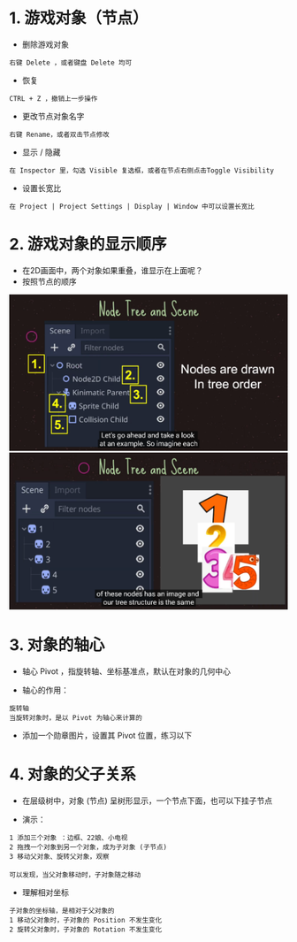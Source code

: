 # 1. 游戏对象（节点）

- 删除游戏对象

```
右键 Delete ，或者键盘 Delete 均可
```

- 恢复

```
CTRL + Z ，撤销上一步操作
```

- 更改节点对象名字

```
右键 Rename，或者双击节点修改
```

- 显示 / 隐藏

```
在 Inspector 里，勾选 Visible 复选框，或者在节点右侧点击Toggle Visibility
```

- 设置长宽比

```
在 Project | Project Settings | Display | Window 中可以设置长宽比
```

# 2. 游戏对象的显示顺序

- 在2D画面中，两个对象如果重叠，谁显示在上面呢？
- 按照节点的顺序

![Image text](../demo05_scene_node/image/节点.png)
![Image text](../demo05_scene_node/image/节点渲染顺序.png)

# 3. 对象的轴心

- 轴心 Pivot ，指旋转轴、坐标基准点，默认在对象的几何中心

- 轴心的作用：

```
旋转轴
当旋转对象时，是以 Pivot 为轴心来计算的
```

- 添加一个勋章图片，设置其 Pivot 位置，练习以下

# 4. 对象的父子关系

- 在层级树中，对象 (节点) 呈树形显示，一个节点下面，也可以下挂子节点

- 演示：

```
1 添加三个对象 ：边框、22娘、小电视
2 拖拽一个对象到另一个对象，成为子对象 (子节点)
3 移动父对象、旋转父对象，观察

可以发现，当父对象移动时，子对象随之移动
```

- 理解相对坐标

```
子对象的坐标轴，是相对于父对象的
1 移动父对象时，子对象的 Position 不发生变化
2 旋转父对象时，子对象的 Rotation 不发生变化
```
